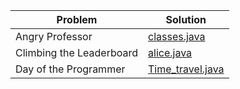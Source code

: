 
| Problem  | Solution |
| ------------- | ------------- |
| Angry Professor  | [classes.java](https://github.com/JashSohni/hackerank/blob/master/classes.java)  |
| Climbing the Leaderboard  | [alice.java](https://github.com/JashSohni/hackerank/blob/master/alice3.java)  |
| Day of the Programmer  | [Time_travel.java](https://github.com/JashSohni/hackerank/blob/master/Time_travel.java)  |
